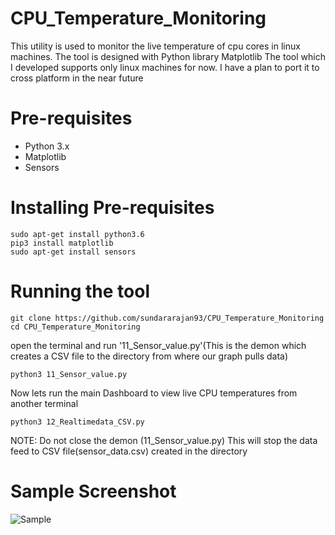 # CPU_Temperature_Monitoring
This utility is used to monitor the live temperature of cpu cores in linux machines. The tool is designed with Python library Matplotlib
The tool which I developed supports only linux machines for now. I have a plan to port it to cross platform in the near future

# Pre-requisites
* Python 3.x
* Matplotlib
* Sensors

# Installing Pre-requisites

```
sudo apt-get install python3.6
pip3 install matplotlib
sudo apt-get install sensors
```

# Running the tool

```
git clone https://github.com/sundararajan93/CPU_Temperature_Monitoring
cd CPU_Temperature_Monitoring
```

open the terminal and run '11_Sensor_value.py'(This is the demon which creates a CSV file to the directory from where 
our graph pulls data)
```
python3 11_Sensor_value.py
```

Now lets run the main Dashboard to view live CPU temperatures from another terminal

```
python3 12_Realtimedata_CSV.py
```

NOTE: Do not close the demon (11_Sensor_value.py)
This will stop the data feed to CSV file(sensor_data.csv) created in the directory

# Sample Screenshot

![Sample](https://i.imgur.com/PcZCum5.png)
